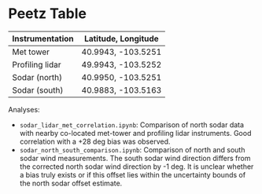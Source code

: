 # Peetz Table

| Instrumentation | Latitude, Longitude |
| --------------- | ------------------- |
| Met tower       | 40.9943, -103.5251  |
| Profiling lidar | 49.9943, -103.5252  |
| Sodar (north)   | 40.9950, -103.5251  |
| Sodar (south)   | 40.9883, -103.5163  |

Analyses:

* `sodar_lidar_met_correlation.ipynb`: Comparison of north sodar data with
  nearby co-located met-tower and profiling lidar instruments. Good correlation
  with a +28 deg bias was observed.
* `sodar_north_south_comparison.ipynb`: Comparison of north and south sodar
  wind measurements. The south sodar wind direction differs from the corrected
  north sodar wind direction by -1 deg. It is unclear whether a bias truly
  exists or if this offset lies within the uncertainty bounds of the north
  sodar offset estimate.

